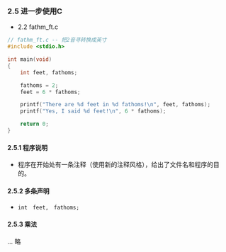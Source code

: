 ### 2.5 进一步使用C
* 2.2 fathm_ft.c
```c
// fathm_ft.c -- 把2音寻转换成英寸
#include <stdio.h>

int main(void)
{
    int feet, fathoms;

    fathoms = 2;
    feet = 6 * fathoms;

    printf("There are %d feet in %d fathoms!\n", feet, fathoms);
    printf("Yes, I said %d feet!\n", 6 * fathoms);

    return 0;
}
```


#### 2.5.1 程序说明
* 程序在开始处有一条注释（使用新的注释风格），给出了文件名和程序的目的。


#### 2.5.2 多条声明
* `int　feet,　fathoms;`


#### 2.5.3 乘法
... 略
